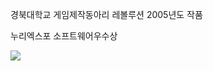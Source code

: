 경북대학교 게임제작동아리 레볼루션 2005년도 작품

누리엑스포 소프트웨어우수상

<img src="https://github.com/Revolution-Game-Club/Online-ActionGame-JumpingAnimal-Client/blob/master/LoginBackground.png">
